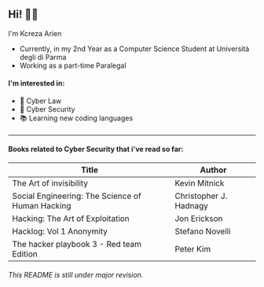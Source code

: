 ## Hi! 👋🏼

<!--
**KcrezaArien/KcrezaArien** is a ✨ _special_ ✨ repository because its `README.md` (this file) appears on your GitHub profile.

Here are some ideas to get you started:

- 🔭 I’m currently working on ...
- 🌱 I’m currently learning ...
- 👯 I’m looking to collaborate on ...
- 🤔 I’m looking for help with ...
- 💬 Ask me about ...
- 📫 How to reach me: ...
- 😄 Pronouns: ...
- ⚡ Fun fact: ...
-->

I'm Kcreza Arien 
* Currently, in my 2nd Year as a Computer Science Student at Università degli di Parma
* Working as a part-time Paralegal 

#### I'm interested in:
- 💼 Cyber Law
- 🔐 Cyber Security
- 📚 Learning new coding languages 

#### 

---
#### Books related to Cyber Security that i've read so far:
|                      Title                        |          Author        |
|---------------------------------------------------|------------------------|
| The Art of invisibility                           |      Kevin Mitnick     |
| Social Engineering: The Science of Human Hacking  | Christopher J. Hadnagy |
| Hacking: The Art of Exploitation                  |      Jon Erickson      | 
| Hacklog: Vol 1 Anonymity                          |     Stefano Novelli    |
| The hacker playbook 3 - Red team Edition          |        Peter Kim       | 

###### This README is still under major revision.
